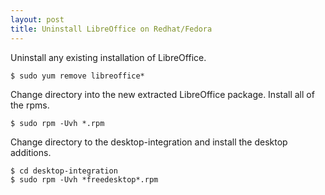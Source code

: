 ```yaml
---
layout: post
title: Uninstall LibreOffice on Redhat/Fedora
---
```


Uninstall any existing installation of LibreOffice.

	$ sudo yum remove libreoffice*

Change directory into the new extracted LibreOffice package.
Install all of the rpms.

	$ sudo rpm -Uvh *.rpm

Change directory to the desktop-integration and install the desktop additions.

	$ cd desktop-integration
	$ sudo rpm -Uvh *freedesktop*.rpm
